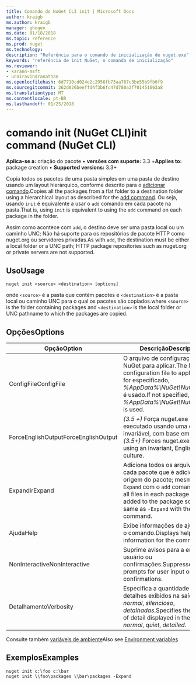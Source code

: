 ```yaml
---
title: Comando do NuGet CLI init | Microsoft Docs
author: kraigb
ms.author: kraigb
manager: ghogen
ms.date: 01/18/2018
ms.topic: reference
ms.prod: nuget
ms.technology: 
description: "Referência para o comando de inicialização de nuget.exe"
keywords: "referência de init NuGet, o comando de inicialização"
ms.reviewer:
- karann-msft
- unniravindranathan
ms.openlocfilehash: 6d7710cd024e2c2956fb73aa767c3be55b9fb0f9
ms.sourcegitcommit: 262d026beeffd4f3b6fc47d780a2f701451663a8
ms.translationtype: MT
ms.contentlocale: pt-BR
ms.lasthandoff: 01/25/2018
---
```

# <a name="init-command-nuget-cli"></a><span data-ttu-id="3c062-104">comando init (NuGet CLI)</span><span class="sxs-lookup"><span data-stu-id="3c062-104">init command (NuGet CLI)</span></span>

<span data-ttu-id="3c062-105">**Aplica-se a:** criação do pacote &bullet; **versões com suporte:** 3.3 +</span><span class="sxs-lookup"><span data-stu-id="3c062-105">**Applies to:** package creation &bullet; **Supported versions:** 3.3+</span></span>

<span data-ttu-id="3c062-106">Copia todos os pacotes de uma pasta simples em uma pasta de destino usando um layout hierárquico, conforme descrito para o [adicionar comando](cli-ref-add.md).</span><span class="sxs-lookup"><span data-stu-id="3c062-106">Copies all the packages from a flat folder to a destination folder using a hierarchical layout as described for the [add command](cli-ref-add.md).</span></span> <span data-ttu-id="3c062-107">Ou seja, usando `init` é equivalente a usar o `add` comando em cada pacote na pasta.</span><span class="sxs-lookup"><span data-stu-id="3c062-107">That is, using `init` is equivalent to using the `add` command on each package in the folder.</span></span>

<span data-ttu-id="3c062-108">Assim como acontece com `add`, o destino deve ser uma pasta local ou um caminho UNC; Não há suporte para os repositórios de pacote HTTP como nuget.org ou servidores privadas.</span><span class="sxs-lookup"><span data-stu-id="3c062-108">As with `add`, the destination must be either a local folder or a UNC path; HTTP package repositories such as nuget.org or private servers are not supported.</span></span>

## <a name="usage"></a><span data-ttu-id="3c062-109">Uso</span><span class="sxs-lookup"><span data-stu-id="3c062-109">Usage</span></span>

```cli
nuget init <source> <destination> [options]
```

<span data-ttu-id="3c062-110">onde `<source>` é a pasta que contém pacotes e `<destination>` é a pasta local ou caminho UNC para o qual os pacotes são copiados.</span><span class="sxs-lookup"><span data-stu-id="3c062-110">where `<source>` is the folder containing packages and `<destination>` is the local folder or UNC pathname to which the packages are copied.</span></span>

## <a name="options"></a><span data-ttu-id="3c062-111">Opções</span><span class="sxs-lookup"><span data-stu-id="3c062-111">Options</span></span>

| <span data-ttu-id="3c062-112">Opção</span><span class="sxs-lookup"><span data-stu-id="3c062-112">Option</span></span> | <span data-ttu-id="3c062-113">Descrição</span><span class="sxs-lookup"><span data-stu-id="3c062-113">Description</span></span> |
| --- | --- |
| <span data-ttu-id="3c062-114">ConfigFile</span><span class="sxs-lookup"><span data-stu-id="3c062-114">ConfigFile</span></span> | <span data-ttu-id="3c062-115">O arquivo de configuração do NuGet para aplicar.</span><span class="sxs-lookup"><span data-stu-id="3c062-115">The NuGet configuration file to apply.</span></span> <span data-ttu-id="3c062-116">Se não for especificado, *%AppData%\NuGet\NuGet.Config* é usado.</span><span class="sxs-lookup"><span data-stu-id="3c062-116">If not specified, *%AppData%\NuGet\NuGet.Config* is used.</span></span> |
| <span data-ttu-id="3c062-117">ForceEnglishOutput</span><span class="sxs-lookup"><span data-stu-id="3c062-117">ForceEnglishOutput</span></span> | <span data-ttu-id="3c062-118">*(3.5 +)*  Força nuget.exe para ser executado usando uma cultura invariável, com base em inglês.</span><span class="sxs-lookup"><span data-stu-id="3c062-118">*(3.5+)* Forces nuget.exe to run using an invariant, English-based culture.</span></span> |
| <span data-ttu-id="3c062-119">Expandir</span><span class="sxs-lookup"><span data-stu-id="3c062-119">Expand</span></span> | <span data-ttu-id="3c062-120">Adiciona todos os arquivos em cada pacote que é adicionado à origem do pacote; mesmo que `-Expand` com o `add` comando.</span><span class="sxs-lookup"><span data-stu-id="3c062-120">Adds all files in each package that's added to the package source; same as `-Expand` with the `add` command.</span></span> |
| <span data-ttu-id="3c062-121">Ajuda</span><span class="sxs-lookup"><span data-stu-id="3c062-121">Help</span></span> | <span data-ttu-id="3c062-122">Exibe informações de ajuda para o comando.</span><span class="sxs-lookup"><span data-stu-id="3c062-122">Displays help information for the command.</span></span> |
| <span data-ttu-id="3c062-123">NonInteractive</span><span class="sxs-lookup"><span data-stu-id="3c062-123">NonInteractive</span></span> | <span data-ttu-id="3c062-124">Suprime avisos para a entrada do usuário ou confirmações.</span><span class="sxs-lookup"><span data-stu-id="3c062-124">Suppresses prompts for user input or confirmations.</span></span> |
| <span data-ttu-id="3c062-125">Detalhamento</span><span class="sxs-lookup"><span data-stu-id="3c062-125">Verbosity</span></span> | <span data-ttu-id="3c062-126">Especifica a quantidade de detalhes exibidos na saída: *normal*, *silencioso*, *detalhadas*.</span><span class="sxs-lookup"><span data-stu-id="3c062-126">Specifies the amount of detail displayed in the output: *normal*, *quiet*, *detailed*.</span></span> |

<span data-ttu-id="3c062-127">Consulte também [variáveis de ambiente](cli-ref-environment-variables.md)</span><span class="sxs-lookup"><span data-stu-id="3c062-127">Also see [Environment variables](cli-ref-environment-variables.md)</span></span>

## <a name="examples"></a><span data-ttu-id="3c062-128">Exemplos</span><span class="sxs-lookup"><span data-stu-id="3c062-128">Examples</span></span>

```cli
nuget init c:\foo c:\bar
nuget init \\foo\packages \\bar\packages -Expand
```
